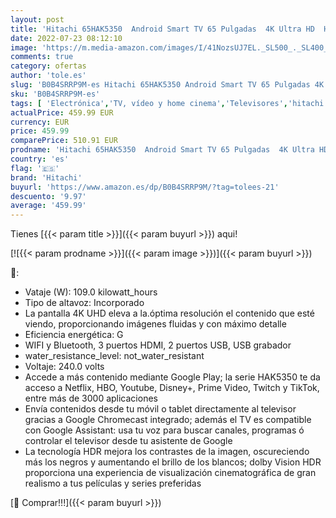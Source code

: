 ```yaml
---
layout: post
title: 'Hitachi 65HAK5350  Android Smart TV 65 Pulgadas  4K Ultra HD  HDR10  Dolby Vision  Bluetooth  Google Play  Chromecast Integrado  Compatible con Google Assistant. Tuner satélite'
date: 2022-07-23 08:12:10
image: 'https://m.media-amazon.com/images/I/41NozsUJ7EL._SL500_._SL400_.jpg'
comments: true
category: ofertas
author: 'tole.es'
slug: 'B0B4SRRP9M-es Hitachi 65HAK5350 Android Smart TV 65 Pulgadas 4K Ultra HD...'
sku: 'B0B4SRRP9M-es'
tags: [ 'Electrónica','TV, vídeo y home cinema','Televisores','hitachi','smart','tv','🇪🇸', ]
actualPrice: 459.99 EUR
currency: EUR
price: 459.99
comparePrice: 510.91 EUR
prodname: 'Hitachi 65HAK5350  Android Smart TV 65 Pulgadas  4K Ultra HD  HDR10  Dolby Vision  Bluetooth  Google Play  Chromecast Integrado  Compatible con Google Assistant. Tuner satélite'
country: 'es'
flag: '🇪🇸'
brand: 'Hitachi'
buyurl: 'https://www.amazon.es/dp/B0B4SRRP9M/?tag=tolees-21'
descuento: '9.97'
average: '459.99'
---
```


Tienes [{{< param title >}}]({{< param buyurl >}}) aqui!

[![{{< param prodname >}}]({{< param image >}})]({{< param buyurl >}})

🔎:

- Vataje (W): 109.0 kilowatt_hours
- Tipo de altavoz: Incorporado
- La pantalla 4K UHD eleva a la.óptima resolución el contenido que esté viendo, proporcionando imágenes fluidas y con máximo detalle
- Eficiencia energética: G
- WIFI y Bluetooth, 3 puertos HDMI, 2 puertos USB, USB grabador
- water_resistance_level: not_water_resistant
- Voltaje: 240.0 volts
- Accede a más contenido mediante Google Play; la serie HAK5350 te da acceso a Netflix, HBO, Youtube, Disney+, Prime Video, Twitch y TikTok, entre más de 3000 aplicaciones
- Envía contenidos desde tu móvil o tablet directamente al televisor gracias a Google Chromecast integrado; además el TV es compatible con Google Assistant: usa tu voz para buscar canales, programas ó controlar el televisor desde tu asistente de Google
- La tecnología HDR mejora los contrastes de la imagen, oscureciendo más los negros y aumentando el brillo de los blancos; dolby Vision HDR proporciona una experiencia de visualización cinematográfica de gran realismo a tus películas y series preferidas

[🛒 Comprar!!!]({{< param buyurl >}})
